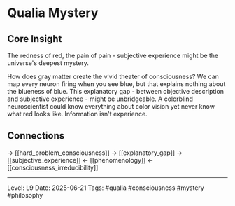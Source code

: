 # Qualia Mystery

## Core Insight
The redness of red, the pain of pain - subjective experience might be the universe's deepest mystery.

How does gray matter create the vivid theater of consciousness? We can map every neuron firing when you see blue, but that explains nothing about the blueness of blue. This explanatory gap - between objective description and subjective experience - might be unbridgeable. A colorblind neuroscientist could know everything about color vision yet never know what red looks like. Information isn't experience.

## Connections
→ [[hard_problem_consciousness]]
→ [[explanatory_gap]]
→ [[subjective_experience]]
← [[phenomenology]]
← [[consciousness_irreducibility]]

---
Level: L9
Date: 2025-06-21
Tags: #qualia #consciousness #mystery #philosophy